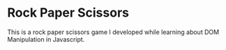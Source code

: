 # Rock Paper Scissors

This is a rock paper scissors game I developed while learning about DOM Manipulation in Javascript.
